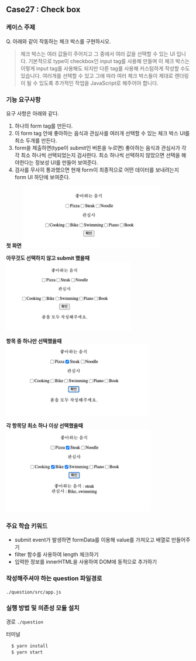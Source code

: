 ## Case27 : Check box


### 케이스 주제
Q. 아래와 같이 작동하는 체크 박스를 구현하시오.
> 체크 박스는 여러 값들이 주어지고 그 중에서 여러 값을 선택할 수 있는 UI 입니다. 
> 기본적으로 type이 checkbox인 input tag를 사용해 만들며 이 체크 박스는 이렇게 input tag를 사용해도 되지만 
> 다른 tag를 사용해 커스텀하게 작성할 수도 있습니다. 
> 여러개를 선택할 수 있고 그에 따라 여러 체크 박스들이 제대로 렌더링이 될 수 있도록 추가적인 작업을 JavaScript로 해주어야 합니다.


### 기능 요구사항
요구 사항은 아래와 같다.

1. 하나의 form tag를 만든다.
2. 이 form tag 안에 좋아하는 음식과 관심사를 여러개 선택할 수 있는 체크 박스 UI를 최소 두개를 만든다.
3. form을 제출하면(type이 submit인 버튼을 누르면) 좋아하는 음식과 관심사가 각각 최소 하나씩 선택되었는지 검사한다.
   최소 하나씩 선택하지 않았으면 선택을 해야한다는 정보성 UI를 만들어 보여준다.
4. 검사를 무사히 통과했으면 현재 form이 최종적으로 어떤 데이터를 보내려는지 form UI 하단에 보여준다.

**첫 화면**
![example_image](assets/img1.png)

**아무것도 선택하지 않고 submit 했을때**
![example_image](assets/img2.png)

**항목 중 하나만 선택했을때**
![example_image](assets/img3.png)

**각 항목당 최소 하나 이상 선택했을때**
![example_image](assets/img4.png)


### 주요 학습 키워드
- submit event가 발생하면 formData를 이용해 value를 가져오고 배열로 만들어주기
- filter 함수를 사용하여 length 체크하기
- 입력한 정보를 innerHTML을 사용하여 DOM에 동적으로 추가하기


### 작성해주셔야 하는 question 파일경로
`./question/src/app.js`


### 실행 방법 및 의존성 모듈 설치
경로
`./question`

터미널
```bash
  $ yarn install
  $ yarn start
```